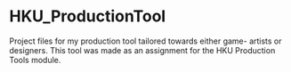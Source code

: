 # HKU_ProductionTool
Project files for my production tool tailored towards either game- artists or designers. This tool was made as an assignment for the HKU Production Tools module.
